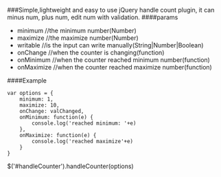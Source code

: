 ###Simple,lightweight and easy to use jQuery handle count plugin, it can minus num, plus num, edit num with validation.
####params
* minimum //the minimum number(Number)
* maximize //the maximize number(Number)
* writable //is the input can write manually(String|Number|Boolean)
* onChange //when the counter is changing(function)
* onMinimum //when the counter reached minimum number(function)
* onMaximize //when the counter reached maximize number(function)

####Example
```
var options = {
    minimum: 1,
    maximize: 10,
    onChange: valChanged,
    onMinimum: function(e) {
        console.log('reached minimum: '+e)
    },
    onMaximize: function(e) {
        console.log('reached maximize'+e)
    }
}
```
$('#handleCounter').handleCounter(options)
</code>

